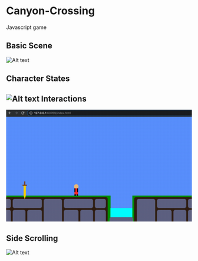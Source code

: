 # Canyon-Crossing
Javascript game

Basic Scene
-----------
![Alt text](/Game_Project_part_1/game_project_pt1.gif)

Character States
----------------
![Alt text](/Game_Project_part_2a/game_project_pt2a.gif)
Interactions
-------------
![Alt text](/Game_Project_part_3b/3b.gif)

Side Scrolling
--------------
![Alt text](/Game_Project_part_4/4.gif)
